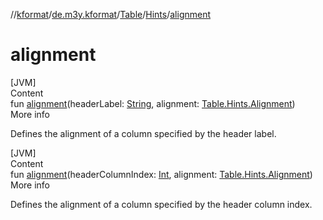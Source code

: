//[kformat](../../../index.md)/[de.m3y.kformat](../../index.md)/[Table](../index.md)/[Hints](index.md)/[alignment](alignment.md)



# alignment  
[JVM]  
Content  
fun [alignment](alignment.md)(headerLabel: [String](https://kotlinlang.org/api/latest/jvm/stdlib/kotlin/-string/index.html), alignment: [Table.Hints.Alignment](-alignment/index.md))  
More info  


Defines the alignment of a column specified by the header label.

  


[JVM]  
Content  
fun [alignment](alignment.md)(headerColumnIndex: [Int](https://kotlinlang.org/api/latest/jvm/stdlib/kotlin/-int/index.html), alignment: [Table.Hints.Alignment](-alignment/index.md))  
More info  


Defines the alignment of a column specified by the header column index.

  



